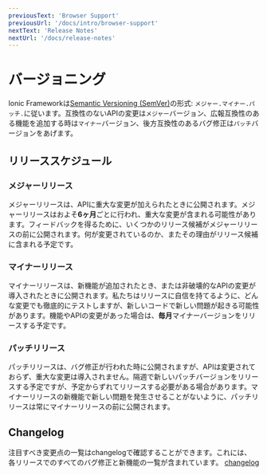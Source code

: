 ```yaml
---
previousText: 'Browser Support'
previousUrl: '/docs/intro/browser-support'
nextText: 'Release Notes'
nextUrl: '/docs/release-notes'
---
```


# バージョニング

<!-- TOC goes here -->

Ionic Frameworkは<a href="https://semver.org/" target="_blank">Semantic Versioning (SemVer)</a>の形式: <code>メジャー.マイナー.パッチ.</code>に従います。互換性のないAPIの変更は<code>メジャー</code>バージョン、広報互換性のある機能を追加する時は<code>マイナー</code>バージョン、後方互換性のあるバグ修正は<code>パッチ</code>バージョンをあげます。

## リリーススケジュール

### メジャーリリース

メジャーリリースは、APIに重大な変更が加えられたときに公開されます。メジャーリリースはおよそ**6ヶ月**ごとに行われ、重大な変更が含まれる可能性があります。フィードバックを得るために、いくつかのリリース候補がメジャーリリースの前に公開されます。何が変更されているのか、またその理由がリリース候補に含まれる予定です。

### マイナーリリース

マイナーリリースは、新機能が追加されたとき、または非破壊的なAPIの変更が導入されたときに公開されます。私たちはリリースに自信を持てるように、どんな変更でも徹底的にテストしますが、新しいコードで新しい問題が起きる可能性があります。機能やAPIの変更があった場合は、**毎月**マイナーバージョンをリリースする予定です。

### パッチリリース

パッチリリースは、バグ修正が行われた時に公開されますが、APIは変更されておらず、重大な変更は導入されません。隔週で新しいパッチバージョンをリリースする予定ですが、予定からずれてリリースする必要がある場合があります。マイナーリリースの新機能で新しい問題を発生させることがないように、パッチリリースは常にマイナーリリースの前に公開されます。

## Changelog

注目すべき変更点の一覧はchangelogで確認することができます。これには、
各リリースでのすべてのバグ修正と新機能の一覧が含まれています。
<a href="https://github.com/ionic-team/ionic/blob/master/CHANGELOG.md" target="_blank">changelog</a>
